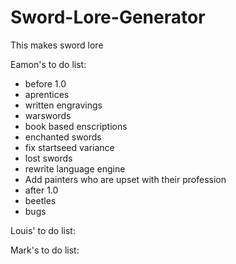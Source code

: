 # Sword-Lore-Generator
This makes sword lore

Eamon's to do list:
* before 1.0
* aprentices
* written engravings
* warswords
* book based enscriptions
* enchanted swords
* fix startseed variance
* lost swords
* rewrite language engine
* Add painters who are upset with their profession
* after 1.0
* beetles
* bugs

Louis' to do list:

Mark's to do list:

